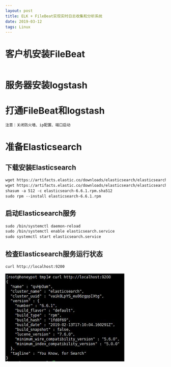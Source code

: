 ```yaml
---
layout: post
title: ELK + FileBeat实现实时日志收集和分析系统
date: 2019-03-12
tags: Linux  
---
```


# 客户机安装FileBeat

```txt

```

# 服务器安装logstash

# 打通FileBeat和logstash

```txt
注意：关闭防火墙、ip配置、端口启动
```

# 准备Elasticsearch

## 下载安装Elasticsearch

```txt
wget https://artifacts.elastic.co/downloads/elasticsearch/elasticsearch-6.6.1.rpm
wget https://artifacts.elastic.co/downloads/elasticsearch/elasticsearch-6.6.1.rpm.sha512
shasum -a 512 -c elasticsearch-6.6.1.rpm.sha512
sudo rpm --install elasticsearch-6.6.1.rpm
```

## 启动Elasticsearch服务

```txt
sudo /bin/systemctl daemon-reload
sudo /bin/systemctl enable elasticsearch.service
sudo systemctl start elasticsearch.service
```

## 检查Elasticsearch服务运行状态

```txt
curl http://localhost:9200
```

![jpg](/images/post/elk/1.jpg)

